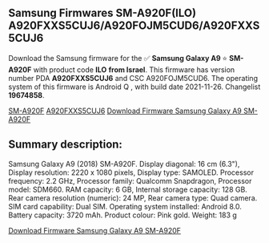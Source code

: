 <h2>Samsung Firmwares SM-A920F(ILO) A920FXXS5CUJ6/A920FOJM5CUD6/A920FXXS5CUJ6</h2>
Download the Samsung firmware for the ✅ <strong>Samsung Galaxy A9 </strong> ⭐ <strong>SM-A920F</strong> with product code <strong>ILO</strong> <strong> from Israel</strong>. This firmware has version number PDA <strong>A920FXXS5CUJ6</strong> and CSC A920FOJM5CUD6. The operating system of this firmware is Android Q , with build date 2021-11-26. Changelist <strong>19674858</strong>.


[SM-A920F](https://samfirm.shop/samsung/model/SM-A920F)
[A920FXXS5CUJ6](https://samfirm.shop/samsung/pda/A920FXXS5CUJ6)
[Download Firmware Samsung Galaxy A9 SM-A920F](https://samfirm.shop/samsung/firmware/478039)
<h2>Summary description:</h2>
<p>Samsung Galaxy A9 (2018) SM-A920F. Display diagonal: 16 cm (6.3"), Display resolution: 2220 x 1080 pixels, Display type: SAMOLED. Processor frequency: 2.2 GHz, Processor family: Qualcomm Snapdragon, Processor model: SDM660. RAM capacity: 6 GB, Internal storage capacity: 128 GB. Rear camera resolution (numeric): 24 MP, Rear camera type: Quad camera. SIM card capability: Dual SIM. Operating system installed: Android 8.0. Battery capacity: 3720 mAh. Product colour: Pink gold. Weight: 183 g</p>


[Download Firmware Samsung Galaxy A9 SM-A920F](https://samfirm.shop/samsung/firmware/478039)
